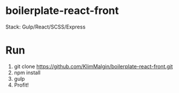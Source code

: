 boilerplate-react-front
=======================

Stack: Gulp/React/SCSS/Express

Run
===

1. git clone https://github.com/KlimMalgin/boilerplate-react-front.git
2. npm install
3. gulp
4. Profit!
